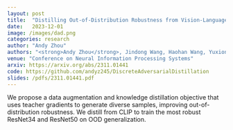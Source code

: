 ```yaml
---
layout: post
title:  "Distilling Out-of-Distribution Robustness from Vision-Language Foundation Models"
date:   2023-12-01
image: /images/dad.png
categories: research
author: "Andy Zhou"
authors: "<strong>Andy Zhou</strong>, Jindong Wang, Haohan Wang, Yuxiong Wang"
venue: "Conference on Neural Information Processing Systems"
arxiv: https://arxiv.org/abs/2311.01441 
code: https://github.com/andyz245/DiscreteAdversarialDistillation
slides: /pdfs/2311.01441.pdf
---
```

We propose a data augmentation and knowledge distillation objective that uses teacher gradients to generate diverse samples, improving out-of-distribution robustness. We distill from CLIP to train the most robust ResNet34 and ResNet50 on OOD generalization.